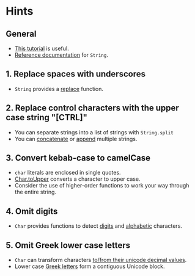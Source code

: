 # Hints

## General
- [This tutorial][string-tutorial] is useful.
- [Reference documentation][string-docs] for `String`.

## 1. Replace spaces with underscores
- `String` provides a [replace][replace] function.

## 2. Replace control characters with the upper case string "[CTRL]"
- You can separate strings into a list of strings with `String.split`
- You can [concatenate][concat] or [append][append] multiple strings.

## 3. Convert kebab-case to camelCase
- `char` literals are enclosed in single quotes.
- [Char.toUpper][toUpper] converts a character to upper case.
- Consider the use of higher-order functions to work your way through the entire string.

## 4. Omit digits
- `Char` provides functions to detect [digits][isDigit] and [alphabetic][isAlpha] characters.

## 5. Omit Greek lower case letters
- `Char` can transform characters [to/from their unicode decimal values][toCode].
- Lower case [Greek letters][greek] form a contiguous Unicode block.

[string-tutorial]:https://elmprogramming.com/string.html
[string-docs]: https://package.elm-lang.org/packages/elm/core/latest/String
[replace]: https://package.elm-lang.org/packages/elm/core/latest/String#replace
[concat]: https://package.elm-lang.org/packages/elm/core/latest/String#concat
[append]: https://package.elm-lang.org/packages/elm/core/latest/String#append
[whitespace]: https://en.wikipedia.org/wiki/Whitespace_character#Unicode
[controlChars]: https://en.wikipedia.org/wiki/Unicode_control_characters
[toUpper]: https://package.elm-lang.org/packages/elm/core/latest/Char#toUpper
[isDigit]: https://package.elm-lang.org/packages/elm/core/latest/Char#isDigit
[isAlpha]: https://package.elm-lang.org/packages/elm/core/latest/Char#isAlpha
[toCode]: https://package.elm-lang.org/packages/elm/core/latest/Char#toCode
[greek]: https://www.compart.com/en/unicode/scripts/Grek
